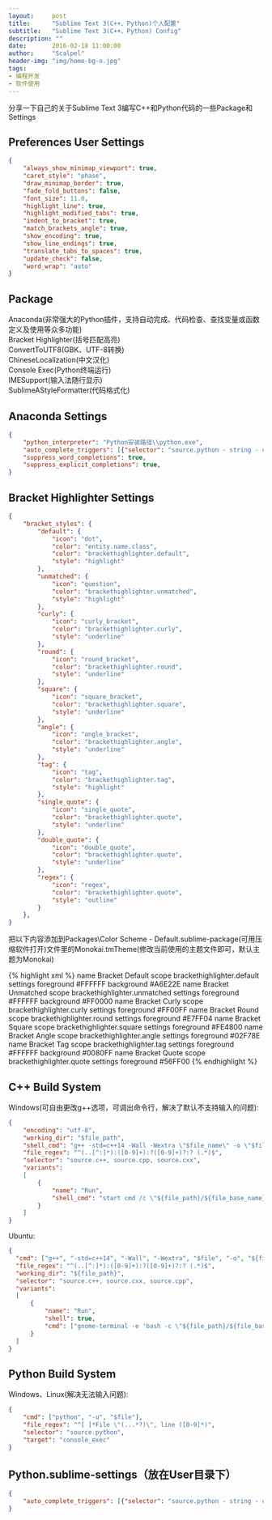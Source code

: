 ```yaml
---
layout:     post
title:      "Sublime Text 3(C++、Python)个人配置"
subtitle:   "Sublime Text 3(C++、Python) Config"
description: ""
date:       2016-02-18 11:00:00
author:     "Scalpel"
header-img: "img/home-bg-o.jpg"
tags:
- 编程开发
- 软件使用
---
```

分享一下自己的关于Sublime Text 3编写C++和Python代码的一些Package和Settings  

Preferences User Settings
---
```json
{
    "always_show_minimap_viewport": true,
    "caret_style": "phase",
    "draw_minimap_border": true,
    "fade_fold_buttons": false,
    "font_size": 11.0,
    "highlight_line": true,
    "highlight_modified_tabs": true,
    "indent_to_bracket": true,
    "match_brackets_angle": true,
    "show_encoding": true,
    "show_line_endings": true,
    "translate_tabs_to_spaces": true,
    "update_check": false,
    "word_wrap": "auto"
}
```

Package
---  
Anaconda(非常强大的Python插件，支持自动完成、代码检查、查找变量或函数定义及使用等众多功能)  
Bracket Highlighter(括号匹配高亮)  
ConvertToUTF8(GBK、UTF-8转换)  
ChineseLocalization(中文汉化)  
Console Exec(Python终端运行)  
IMESupport(输入法随行显示)  
SublimeAStyleFormatter(代码格式化)  

Anaconda Settings
---
```json
{
    "python_interpreter": "Python安装路径\\python.exe",
    "auto_complete_triggers": [{"selector": "source.python - string - comment - constant.numeric", "characters": "."}],
    "suppress_word_completions": true,
    "suppress_explicit_completions": true,
}
```
  
Bracket Highlighter Settings
---
```json
{
    "bracket_styles": {
        "default": {
            "icon": "dot",
            "color": "entity.name.class",
            "color": "brackethighlighter.default",
            "style": "highlight"
        },
        "unmatched": {
            "icon": "question",
            "color": "brackethighlighter.unmatched",
            "style": "highlight"
        },
        "curly": {
            "icon": "curly_bracket",
            "color": "brackethighlighter.curly",
            "style": "underline"
        },
        "round": {
            "icon": "round_bracket",
            "color": "brackethighlighter.round",
            "style": "underline"
        },
        "square": {
            "icon": "square_bracket",
            "color": "brackethighlighter.square",
            "style": "underline"
        },
        "angle": {
            "icon": "angle_bracket",
            "color": "brackethighlighter.angle",
            "style": "underline"
        },
        "tag": {
            "icon": "tag",
            "color": "brackethighlighter.tag",
            "style": "highlight"
        },
        "single_quote": {
            "icon": "single_quote",
            "color": "brackethighlighter.quote",
            "style": "underline"
        },
        "double_quote": {
            "icon": "double_quote",
            "color": "brackethighlighter.quote",
            "style": "underline"
        },
        "regex": {
            "icon": "regex",
            "color": "brackethighlighter.quote",
            "style": "outline"
        }
    },
}
```

把以下内容添加到Packages\Color Scheme - Default.sublime-package(可用压缩软件打开)文件里的Monokai.tmTheme(修改当前使用的主题文件即可，默认主题为Monokai)  

{% highlight xml %}
        <dict>
            <key>name</key>
            <string>Bracket Default</string>
            <key>scope</key>
            <string>brackethighlighter.default</string>
            <key>settings</key>
            <dict>
                <key>foreground</key>
                <string>#FFFFFF</string>
                <key>background</key>
                <string>#A6E22E</string>
            </dict>
        </dict>
        <dict>
            <key>name</key>
            <string>Bracket Unmatched</string>
            <key>scope</key>
            <string>brackethighlighter.unmatched</string>
            <key>settings</key>
            <dict>
                <key>foreground</key>
                <string>#FFFFFF</string>
                <key>background</key>
                <string>#FF0000</string>
            </dict>
        </dict>
        <dict>
            <key>name</key>
            <string>Bracket Curly</string>
            <key>scope</key>
            <string>brackethighlighter.curly</string>
            <key>settings</key>
            <dict>
                <key>foreground</key>
                <string>#FF00FF</string>
            </dict>
        </dict>
        <dict>
            <key>name</key>
            <string>Bracket Round</string>
            <key>scope</key>
            <string>brackethighlighter.round</string>
            <key>settings</key>
            <dict>
                <key>foreground</key>
                <string>#E7FF04</string>
            </dict>
        </dict>
        <dict>
            <key>name</key>
            <string>Bracket Square</string>
            <key>scope</key>
            <string>brackethighlighter.square</string>
            <key>settings</key>
            <dict>
                <key>foreground</key>
                <string>#FE4800</string>
            </dict>
        </dict>
        <dict>
            <key>name</key>
            <string>Bracket Angle</string>
            <key>scope</key>
            <string>brackethighlighter.angle</string>
            <key>settings</key>
            <dict>
                <key>foreground</key>
                <string>#02F78E</string>
            </dict>
        </dict>
        <dict>
            <key>name</key>
            <string>Bracket Tag</string>
            <key>scope</key>
            <string>brackethighlighter.tag</string>
            <key>settings</key>
            <dict>
                <key>foreground</key>
                <string>#FFFFFF</string>
                <key>background</key>
                <string>#0080FF</string>
            </dict>
        </dict>
        <dict>
            <key>name</key>
            <string>Bracket Quote</string>
            <key>scope</key>
            <string>brackethighlighter.quote</string>
            <key>settings</key>
            <dict>
                <key>foreground</key>
                <string>#56FF00</string>
            </dict>
        </dict>
{% endhighlight %}

C++ Build System  
---  
Windows(可自由更改g++选项，可调出命令行，解决了默认不支持输入的问题):  

```json
{
    "encoding": "utf-8",
    "working_dir": "$file_path",
    "shell_cmd": "g++ -std=c++14 -Wall -Wextra \"$file_name\" -o \"$file_base_name\"",
    "file_regex": "^(..[^:]*):([0-9]+):?([0-9]+)?:? (.*)$",
    "selector": "source.c++, source.cpp, source.cxx",
    "variants": 
    [
        {   
            "name": "Run",
            "shell_cmd": "start cmd /c \"${file_path}/${file_base_name} & pause\""
        }
    ]
}
```
Ubuntu:  

```json
{
  "cmd": ["g++", "-std=c++14", "-Wall", "-Wextra", "$file", "-o", "${file_path}/${file_base_name}"],
  "file_regex": "^(..[^:]*):([0-9]+):?([0-9]+)?:? (.*)$",
  "working_dir": "${file_path}",
  "selector": "source.c++, source.cxx, source.cpp",
  "variants":
  [
      {
          "name": "Run",
          "shell": true,
          "cmd": ["gnome-terminal -e 'bash -c \"${file_path}/${file_base_name}; echo; echo Press ENTER to continue; read line; exit; exec bash\"'"]
      }
  ]
}
```
Python Build System
--- 
Windows、Linux(解决无法输入问题):

```json
{
    "cmd": ["python", "-u", "$file"],
    "file_regex": "^[ ]*File \"(...*?)\", line ([0-9]*)",
    "selector": "source.python",
    "target": "console_exec"
}
```

Python.sublime-settings（放在User目录下）  
---
```json
{
    "auto_complete_triggers": [{"selector": "source.python - string - comment - constant.numeric", "characters": "."}]
}
```
